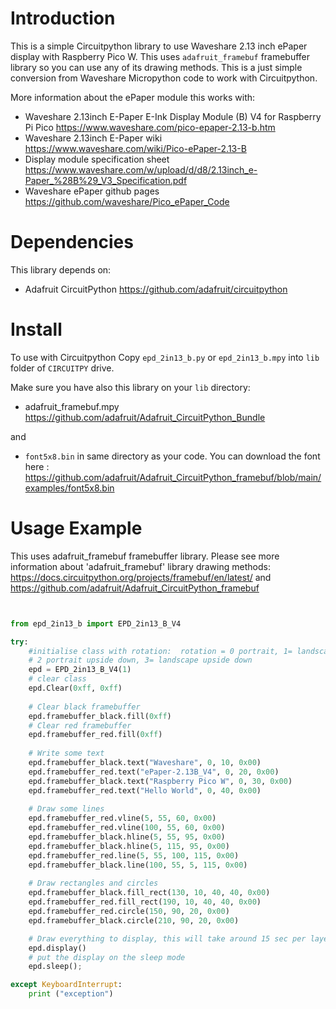 # Introduction
This is a simple Circuitpython library to use Waveshare 2.13 inch ePaper display with Raspberry Pico W. This uses `adafruit_framebuf` framebuffer library so you can use any of its drawing methods. 
This is a just simple conversion from Waveshare Micropython code to work with Circuitpython.

More information about the ePaper module this works with:
* Waveshare 2.13inch E-Paper E-Ink Display Module (B) V4 for Raspberry Pi Pico https://www.waveshare.com/pico-epaper-2.13-b.htm
* Waveshare 2.13inch E-Paper wiki https://www.waveshare.com/wiki/Pico-ePaper-2.13-B
* Display module specification sheet https://www.waveshare.com/w/upload/d/d8/2.13inch_e-Paper_%28B%29_V3_Specification.pdf
* Waveshare ePaper github pages https://github.com/waveshare/Pico_ePaper_Code

# Dependencies
This library depends on:
* Adafruit CircuitPython https://github.com/adafruit/circuitpython

# Install 
To use with Circuitpython Copy `epd_2in13_b.py` or `epd_2in13_b.mpy` into `lib` folder of `CIRCUITPY` drive. 

Make sure you have also this library on your `lib` directory:

* adafruit_framebuf.mpy https://github.com/adafruit/Adafruit_CircuitPython_Bundle

and

* `font5x8.bin` in same directory as your code. You can download the font here :
https://github.com/adafruit/Adafruit_CircuitPython_framebuf/blob/main/examples/font5x8.bin




# Usage Example

This uses adafruit_framebuf framebuffer library. Please see more information about 'adafruit_framebuf' library drawing methods: 
https://docs.circuitpython.org/projects/framebuf/en/latest/ and https://github.com/adafruit/Adafruit_CircuitPython_framebuf 

```python


from epd_2in13_b import EPD_2in13_B_V4

try:
    #initialise class with rotation:  rotation = 0 portrait, 1= landscape, 
    # 2 portrait upside down, 3= landscape upside down
    epd = EPD_2in13_B_V4(1)
    # clear class
    epd.Clear(0xff, 0xff)
    
    # Clear black framebuffer
    epd.framebuffer_black.fill(0xff)
    # Clear red framebuffer
    epd.framebuffer_red.fill(0xff)
    
    # Write some text
    epd.framebuffer_black.text("Waveshare", 0, 10, 0x00)
    epd.framebuffer_red.text("ePaper-2.13B_V4", 0, 20, 0x00)
    epd.framebuffer_black.text("Raspberry Pico W", 0, 30, 0x00)
    epd.framebuffer_red.text("Hello World", 0, 40, 0x00)
    
    # Draw some lines
    epd.framebuffer_red.vline(5, 55, 60, 0x00)
    epd.framebuffer_red.vline(100, 55, 60, 0x00)
    epd.framebuffer_black.hline(5, 55, 95, 0x00)
    epd.framebuffer_black.hline(5, 115, 95, 0x00)
    epd.framebuffer_red.line(5, 55, 100, 115, 0x00)
    epd.framebuffer_black.line(100, 55, 5, 115, 0x00)
    
    # Draw rectangles and circles
    epd.framebuffer_black.fill_rect(130, 10, 40, 40, 0x00)
    epd.framebuffer_red.fill_rect(190, 10, 40, 40, 0x00)
    epd.framebuffer_red.circle(150, 90, 20, 0x00)
    epd.framebuffer_black.circle(210, 90, 20, 0x00)

    # Draw everything to display, this will take around 15 sec per layer
    epd.display()
    # put the display on the sleep mode
    epd.sleep();

except KeyboardInterrupt:
    print ("exception")
```

